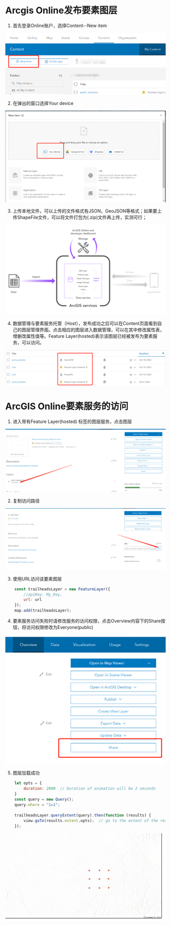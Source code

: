 # Arcgis Online发布要素图层
1. 首先登录Online账户，选择Content--New item
<img src="./Mdpic/NewItem.png" />

2. 在弹出的窗口选择Your device
<img src="./Mdpic/YourDevice.png" />

3. 上传本地文件，可以上传的文件格式有JSON，GeoJSON等格式；如果要上传ShapeFile文件，可以将文件打包为(.zip)文件再上传，实测可行；
<img src="./Mdpic/FeatureItem.png" />

4. 数据管理与要素服务托管（Host），发布成功之后可以在Content页面看到自己的图层管理界面。点击相应的图层进入数据管理，可以在其中修改属性表，增删改属性值等。Feature Layer(hosted)表示该图层已经被发布为要素服务，可以访问。
<img src="./Mdpic/LayerLabel.png" />

# ArcGIS Online要素服务的访问
1. 进入带有Feature Layer(hosted) 标签的图层服务，点击图层
<img src="./Mdpic/PointSample.png" />

2. 复制访问路径
<img src="./Mdpic/PointSampleURL.png" />

3. 使用URL访问该要素图层
``` JavaScript
    const trailheadsLayer = new FeatureLayer({
        //apiKey: My_Key,
        url: url
    });
    map.add(trailheadsLayer);
```

4. 要素服务访问失败时请修改服务的访问权限，点击Overview内容下的Share按钮，将访问权限修改为Everyone(public)
<img src="./Mdpic/ErrorShare.png" />

5. 图层加载成功
``` JavaScript
    let opts = {
        duration: 2000  // Duration of animation will be 2 seconds
    }
    const query = new Query();
    query.where = "1=1";

    trailheadsLayer.queryExtent(query).then(function (results) {
        view.goTo(results.extent,opts);  // go to the extent of the results satisfying the query
    });
```
<img src="./Mdpic/AddFeature.png" />